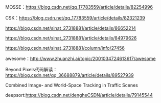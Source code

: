MOSSE：https://blog.csdn.net/qq_17783559/article/details/82254996

CSK：https://blog.csdn.net/qq_17783559/article/details/82321239

https://blog.csdn.net/sinat_27318881/article/details/86652214

https://blog.csdn.net/sinat_27318881/article/details/84979626

https://blog.csdn.net/sinat_27318881/column/info/27456

awesome：http://www.zhuanzhi.ai/topic/2001034724613617/awesome

Beyond Pixels代码解读：https://blog.csdn.net/qq_36688879/article/details/89527939

Combined Image- and World-Space Tracking in Traffic Scenes

deepsort:https://blog.csdn.net/dengheCSDN/article/details/79145544
